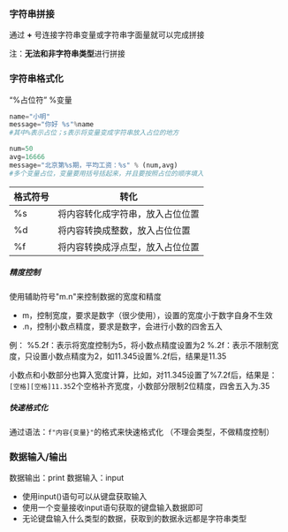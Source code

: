 
### 字符串拼接

通过 **+** 号连接字符串变量或字符串字面量就可以完成拼接

注：**无法和非字符串类型**进行拼接

### 字符串格式化

“%占位符” %变量

```python
name="小明"
message="你好 %s"%name 
#其中%表示占位；s表示将变量变成字符串放入占位的地方

num=50
avg=16666
message="北京第%s期，平均工资：%s" % (num,avg) 
#多个变量占位，变量要用括号括起来，并且要按照占位的顺序填入

```


| 格式符号 | 转化               |
| ---- | ---------------- |
| %s   | 将内容转化成字符串，放入占位位置 |
| %d   | 将内容转换成整数，放入占位位置  |
| %f   | 将内容转换成浮点型，放入占位位置 |
##### 精度控制

使用辅助符号"m.n"来控制数据的宽度和精度

- m，控制宽度，要求是数字（很少使用），设置的宽度小于数字自身不生效
- .n，控制小数点精度，要求是数字，会进行小数的四舍五入

例：
%5.2f：表示将宽度控制为5，将小数点精度设置为2
%.2f：表示不限制宽度，只设置小数点精度为2，如11.345设置%.2f后，结果是11.35 


小数点和小数部分也算入宽度计算，比如，对11.345设置了%7.2f后，结果是：
`[空格][空格]11.35`2个空格补齐宽度，小数部分限制2位精度，四舍五入为.35

##### 快速格式化

通过语法：`f"内容{变量}"`的格式来快速格式化
（不理会类型，不做精度控制）

### 数据输入/输出

数据输出：print
数据输入：input

- 使用input()语句可以从键盘获取输入
- 使用一个变量接收input语句获取的键盘输入数据即可
- 无论键盘输入什么类型的数据，获取到的数据永远都是字符串类型